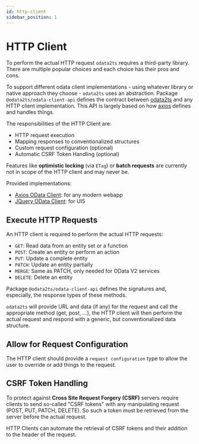 ```yaml
---
id: http-client
sidebar_position: 1
---
```


# HTTP Client

To perform the actual HTTP request `odata2ts` requires a third-party library. There are multiple popular choices
and each choice has their pros and cons.

To support different odata client implementations - using whatever library or native approach they choose -
`odata2ts` uses an abstraction. Package `@odata2ts/odata-client-api` defines the contract between
[odata2ts](https://github.com/odata2ts/odata2ts) and any HTTP client implementation.
This API is largely based on how [axios](https://github.com/axios/axios) defines and handles things.

The responsibilities of the HTTP Client are:

- HTTP request execution
- Mapping responses to conventionalized structures
- Custom request configuration (optional)
- Automatic CSRF Token Handling (optional)

Features like **optimistic locking** (via `ETag`) or **batch requests** are currently not in scope
of the HTTP client and may never be.

Provided implementations:

- [Axios OData Client](./axios-odata-client): for any modern webapp
- [JQuery OData Client](./jquery-odata-client): for UI5

## Execute HTTP Requests

An HTTP client is required to perform the actual HTTP requests:

- `GET`: Read data from an entity set or a function
- `POST`: Create an entity or perform an action
- `PUT`: Update a complete entity
- `PATCH`: Update an entity partially
- `MERGE`: Same as PATCH, only needed for OData V2 services
- `DELETE`: Delete an entity

Package `@odata2ts/odata-client-api` defines the signatures and, especially, the response types of these methods.

`odata2ts` will provide URL and data (if any) for the request and call the appropriate method (get, post, ...),
the HTTP client will then perform the actual request and respond with a generic, but conventionalized data structure.

## Allow for Request Configuration

The HTTP client should provide a `request configuration` type to allow the user to override or add
things to the request.

## CSRF Token Handling

To protect against **Cross Site Request Forgery (CSRF)** servers require clients to send so-called "CSRF tokens"
with any manipulating request (POST, PUT, PATCH, DELETE). So such a token must be retrieved from the server
before the actual request.

HTTP Clients can automate the retrieval of CSRF tokens and their addition to the header of the request.
